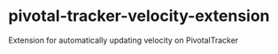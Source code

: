 # pivotal-tracker-velocity-extension
Extension for automatically updating velocity on PivotalTracker
